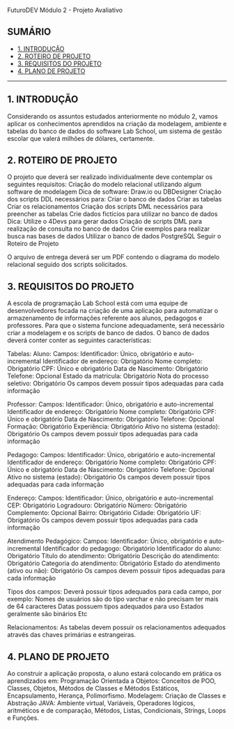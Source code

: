 FuturoDEV
Módulo 2 - Projeto Avaliativo 


## SUMÁRIO

* [1. INTRODUÇÃO](#1-introdução)
* [2. ROTEIRO DE PROJETO](#2-roteiro-de-projeto)
* [3. REQUISITOS DO PROJETO](#3-requisitos-do-projeto)
* [4. PLANO DE PROJETO](#4-plano-de-projeto)


***

## 1. INTRODUÇÃO
Considerando os assuntos estudados anteriormente no módulo 2, vamos aplicar os conhecimentos aprendidos na criação da modelagem, ambiente e tabelas do banco de dados do software Lab School, um sistema de gestão escolar que valerá milhões de dólares, certamente.

## 2. ROTEIRO DE PROJETO
O projeto que deverá ser realizado individualmente deve contemplar os seguintes requisitos:
Criação do modelo relacional utilizando algum software de modelagem
Dica de software: Draw.io ou DBDesigner
Criação dos scripts DDL necessários para:
Criar o banco de dados
Criar as tabelas
Criar os relacionamentos
Criação dos scripts DML necessários para preencher as tabelas
Crie dados fictícios para utilizar no banco de dados
Dica: Utilize o 4Devs para gerar dados
Criação de scripts DML para realização de consulta no banco de dados
Crie exemplos para realizar busca nas bases de dados
Utilizar o banco de dados PostgreSQL
Seguir o Roteiro de Projeto

O arquivo de entrega deverá ser um PDF contendo o diagrama do modelo relacional seguido dos scripts solicitados.

## 3. REQUISITOS DO PROJETO
A escola de programação Lab School está com uma equipe de desenvolvedores focada na criação de uma aplicação para automatizar o armazenamento de informações referente aos alunos, pedagogos e professores. Para que o sistema funcione adequadamente, será necessário criar a modelagem e os scripts de banco de dados. O banco de dados deverá conter conter as seguintes características:

Tabelas:
Aluno:
Campos:
Identificador: Único, obrigatório e auto-incremental
Identificador de endereço: Obrigatório
Nome completo: Obrigatório
CPF: Único e obrigatório
Data de Nascimento: Obrigatório
Telefone: Opcional
Estado da matrícula: Obrigatório
Nota do processo seletivo: Obrigatório
Os campos devem possuir tipos adequadas para cada informação

Professor:
Campos:
Identificador: Único, obrigatório e auto-incremental
Identificador de endereço: Obrigatório
Nome completo: Obrigatório
CPF: Único e obrigatório
Data de Nascimento: Obrigatório
Telefone: Opcional
Formação: Obrigatório
Experiência: Obrigatório
Ativo no sistema (estado): Obrigatório
Os campos devem possuir tipos adequadas para cada informação

Pedagogo:
Campos:
Identificador: Único, obrigatório e auto-incremental
Identificador de endereço: Obrigatório
Nome completo: Obrigatório
CPF: Único e obrigatório
Data de Nascimento: Obrigatório
Telefone: Opcional
Ativo no sistema (estado): Obrigatório
Os campos devem possuir tipos adequadas para cada informação

Endereço:
Campos:
Identificador: Único, obrigatório e auto-incremental
CEP: Obrigatório
Logradouro: Obrigatório
Número: Obrigatório
Complemento: Opcional
Bairro: Obrigatório
Cidade: Obrigatório
UF: Obrigatório
Os campos devem possuir tipos adequadas para cada informação

Atendimento Pedagógico:
Campos:
Identificador: Único, obrigatório e auto-incremental
Identificador do pedagogo: Obrigatório
Identificador do aluno: Obrigatório
Título do atendimento: Obrigatório
Descrição do atendimento: Obrigatório
Categoria do atendimento: Obrigatório
Estado do atendimento (ativo ou não): Obrigatório
Os campos devem possuir tipos adequadas para cada informação

Tipos dos campos:
Deverá possuir tipos adequados para cada campo, por exemplo:
Nomes de usuários são do tipo varchar e não precisam ter mais de 64 caracteres
Datas possuem tipos adequados para uso
Estados geralmente são binários
Etc

Relacionamentos:
As tabelas devem possuir os relacionamentos adequados através das chaves primárias e estrangeiras.

## 4. PLANO DE PROJETO
Ao construir a aplicação proposta, o aluno estará colocando em prática os aprendizados em:
Programação Orientada a Objetos: Conceitos de POO, Classes, Objetos, Métodos de Classes e Métodos Estáticos, Encapsulamento, Herança, Polimorfismo.
Modelagem: Criação de Classes e Abstração
JAVA: Ambiente virtual, Variáveis, Operadores lógicos, aritméticos e de comparação, Métodos, Listas, Condicionais, Strings, Loops e Funções.
